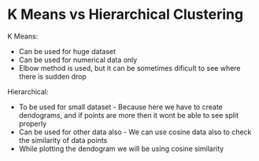 # K Means vs Hierarchical Clustering

K Means:&#x20;

* Can be used for huge dataset
* Can be used for numerical data only
* Elbow method is used, but it can be sometimes dificult to see where there is sudden drop

Hierarchical:&#x20;

* To be used for small dataset - Because here we have to create  dendograms, and if points are more then it wont be able to see split properly
* Can be used for other data also - We can use cosine data also to check the similarity of data points
* While plotting the dendogram we will be using cosine similarity



